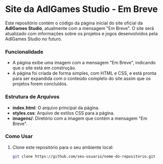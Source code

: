 # Site da AdlGames Studio - Em Breve

Este repositório contém o código da página inicial do site oficial da **AdlGames Studio**, atualmente com a mensagem "Em Breve". O site será atualizado com informações sobre os projetos e jogos desenvolvidos pela AdlGames Studio no futuro.

### Funcionalidade

- A página exibe uma imagem com a mensagem "Em Breve", indicando que o site está em construção.
- A página foi criada de forma simples, com HTML e CSS, e está pronta para ser expandida com o conteúdo completo do site assim que os projetos forem concluídos.

### Estrutura de Arquivos

- **index.html**: O arquivo principal da página.
- **styles.css**: Arquivo de estilos CSS para a página.
- **imagens/**: Diretório com a imagem que contém a mensagem "Em Breve".

### Como Usar

1. Clone este repositório para o seu ambiente local:
   ```bash
   git clone https://github.com/seu-usuario/nome-do-repositorio.git
